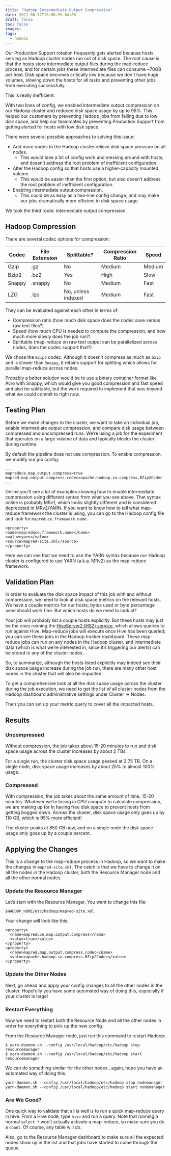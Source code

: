 ```yaml
---
title: "Hadoop Intermediate Output Compression"
date: 2021-08-12T15:06:59-04:00
draft: false
toc: false
images:
tags: 
  - hadoop
---
```


Our Production Support rotation frequently gets alerted because hosts serving as Hadoop cluster nodes run out of disk space. The root cause is that the hosts store intermediate output files during the map-reduce process, and for certain jobs these intermediate files can consume ~70GB per host. Disk space becomes critically low because we don't have huge volumes, slowing down the hosts for all tasks and preventing other jobs from executing successfully.

This is really inefficient.

With two lines of config, we enabled intermediate output compression on our Hadoop cluster and reduced disk space usage by up to 95%. This helped our customers by preventing Hadoop jobs from failing due to low disk space, and help our teammates by preventing Production Support from getting alerted for hosts with low disk space.

There were several possible approaches to solving this issue:

* Add more nodes to the Hadoop cluster relieve disk space pressure on all nodes.
    * This would take a lot of config work and messing around with hosts, and doesn’t address the root problem of inefficient configuration.
* Alter the Hadoop config so that hosts use a higher-capacity mounted volume.
    * This would be easier than the first option, but also doesn’t address the root problem of inefficient configuration.
* Enabling intermediate output compression.
    * This could be as easy as a two-line config change, and may make our jobs dramatically more efficient in disk space usage.

We took the third route: intermediate output compression.

## Hadoop Compression

There are several codec options for compression:

|Codec |File Extension |Splittable? |Compression Ratio |Speed |
|--- |--- |--- |--- |--- |
|Gzip |.gz |No |Medium |Medium |
|Bzip2 |.bz2 |Yes |High |Slow |
|Snappy |.snappy |No |Medium |Fast |
|LZO |.lzo |No, unless indexed |Medium |Fast |

They can be evaluated against each other in terms of:

* Compression ratio (how much disk space does the codec save versus raw text files?)
* Speed (how much CPU is needed to compute the compression, and how much more slowly does the job run?)
* Splittable (map-reduce on raw text output can be parallelized across nodes, does the codec support that?)

We chose the `Bzip2` codec. Although it doesn’t compress as much as `Gzip` and is slower than `Snappy`, it retains support for splitting which allows for parallel map-reduce across nodes.

Probably a better solution would be to use a binary container format like Avro with Snappy, which would give you good compression and fast speed and also be splittable, but the work required to implement that was beyond what we could commit to right now.

## Testing Plan

Before we make changes to the cluster, we want to take an individual job, enable intermediate output compression, and compare disk usage between compressed and uncompressed runs. We’re using a job for the experiment that operates on a large volume of data and typically blocks the cluster during runtime.

By default the pipeline does not use compression. To enable compression, we modify our job config:

```
...
mapreduce.map.output.compress=true
mapred.map.output.compress.codec=apache.hadoop.io.compress.BZip2Codec
...
```

Online you’ll see a lot of examples showing how to enable intermediate compression using different syntax from what you see above. That syntax online is probably MRv1, which looks slightly different and is considered deprecated in MRv2/YARN. If you want to know how to tell what map-reduce framework the cluster is using, you can go to the Hadoop config file and look for `mapreduce.framework.name`:

```
<property>
<name>mapreduce.framework.name</name>
<value>yarn</value>
<source>mapred-site.xml</source>
</property>
```

Here we can see that we need to use the YARN syntax because our Hadoop cluster is configured to use YARN (a.k.a. MRv2) as the map-reduce framework.

## Validation Plan

In order to evaluate the disk space impact of this job with and without compression, we need to look at disk space metrics on the relevant hosts. We have a couple metrics for our hosts; bytes used or byte percentage used should work fine. But which hosts do we need to look at?

Your job will probably list a couple hosts explicitly. But these hosts may just be the ones running the [HiveServer2 (HS2) service](https://cwiki.apache.org/confluence/display/Hive/HiveServer2+Overview), which allows queries to run against Hive. Map-reduce jobs will execute once Hive has been queried; you can see these jobs in the Hadoop tracker dashboard. These map-reduce jobs can run on any nodes in the Hadoop cluster, and intermediate data (which is what we’re interested in, since it’s triggering our alerts) can be stored in any of the cluster nodes.

So, to summarize, although the hosts listed explicitly may indeed see their disk space usage increase during the job run, there are many other host nodes in the cluster that will also be impacted.

To get a comprehensive look at all the disk space usage across the cluster during the job execution, we need to get the list of all cluster nodes from the Hadoop dashboard administrative settings under Cluster -> Nodes.

Then you can set up your metric query to cover all the impacted hosts.

## Results

### Uncompressed

Without compression, the job takes about 15-20 minutes to run and disk space usage across the cluster increases by about 2 TBs.

For a single run, the cluster disk space usage peaked at 2.75 TB. On a single node, disk space usage increases by about 25% to almost 100% usage.

### Compressed

With compression, the job takes about the same amount of time, 15-20 minutes. Whatever we’re losing in CPU compute to calculate compression, we are making up for in having free disk space to prevent hosts from getting bogged down. Across the cluster, disk space usage only goes up by 110 GB, which is 95% more efficient!

The cluster peaks at 850 GB now, and on a single node the disk space usage only goes up by a couple percent.

## Applying the Changes

This is a change to the map-reduce process in Hadoop, so we want to make the changes in `mapred-site.xml`. The catch is that we have to change it on all the nodes in the Hadoop cluster, both the Resource Manager node and all the other normal nodes.

### Update the Resource Manager

Let’s start with the Resource Manager. You want to change this file:

```
$HADOOP_HOME/etc/hadoop/mapred-site.xml
```

Your change will look like this:

```
<property>
  <name>mapreduce.map.output.compress</name>
  <value>true</value>
</property>
<property>
  <name>mapred.map.output.compress.codec</name>
  <value>apache.hadoop.io.compress.BZip2Codec</value>
</property>
```

### Update the Other Nodes

Next, go ahead and apply your config changes to all the other nodes in the cluster. Hopefully you have some automated way of doing this, especially if your cluster is large!

### Restart Everything

Now we need to restart both the Resource Node and all the other nodes in order for everything to pick up the new config.

From the Resource Manager node, just run this command to restart Hadoop:

```
$ yarn-daemon.sh --config /usr/local/hadoop/etc/hadoop stop resourcemanager
$ yarn-daemon.sh --config /usr/local/hadoop/etc/hadoop start resourcemanager
```

We can do something similar for the other nodes...again, hope you have an automated way of doing this.

```
yarn-daemon.sh --config /usr/local/hadoop/etc/hadoop stop nodemanager
yarn-daemon.sh --config /usr/local/hadoop/etc/hadoop start nodemanager
```

### Are We Good?

One quick way to validate that all is well is to run a quick map-reduce query in hive. From a Hive node, type `hive` and run a query. Note that running a normal `select *` won’t actually activate a map-reduce, so make sure you do a `count`. Of course, any table will do.

Also, go to the Resource Manager dashboard to make sure all the expected nodes show up in the list and that jobs have started to come through the queue.